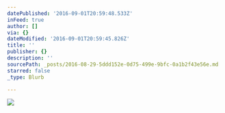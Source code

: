 ```yaml
---
datePublished: '2016-09-01T20:59:48.533Z'
inFeed: true
author: []
via: {}
dateModified: '2016-09-01T20:59:45.826Z'
title: ''
publisher: {}
description: ''
sourcePath: _posts/2016-08-29-5ddd152e-0d75-499e-9bfc-0a1b2f43e56e.md
starred: false
_type: Blurb

---
```

![](https://the-grid-user-content.s3-us-west-2.amazonaws.com/b2d3db9d-46ef-490b-9625-6ab1efeb2270.jpg)
